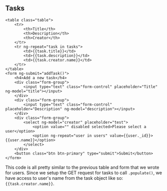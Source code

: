 ##  Tasks

	<table class="table">	  		
	  	<tr>
		  	<th>Title</th>
		  	<th>Description</th>			  				  	
		  	<th>Creator</th>
		</tr>
		<tr ng-repeat="task in tasks">
			<td>{{task.title}}</td>
			<td>{{task.description}}</td>
			<td>{{task.creator.name}}</td>
		</tr>			
	</table>
	<form ng-submit="addTask()">
		<h4>Add a new task</h4>
		<div class="form-group">
			<input type="text" class="form-control" placeholder="Title" ng-model="title"></input>
		</div>
		<div class="form-group">
			<input type="text" class="form-control" placeholder="Description" ng-model="description"></input>
		</div>
		<div class="form-group">
			<select ng-model="creator" placeholder="test">
				<option value="" disabled selected>Please select a user</option>
				<option ng-repeat="user in users" value={{user._id}}>{{user.name}}</option>
			</select>
		</div>
		<button class="btn btn-primary" type="submit">Submit</button>
	</form>

This code is all pretty similar to the previous table and form that we wrote for users. Since we setup the GET request for tasks to 
call `.populate()`, we have access to user's name from the task object like so: `{{task.creator.name}}`.
